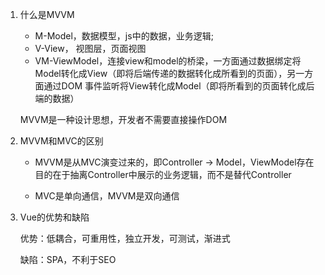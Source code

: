 1. 什么是MVVM

   - M-Model，数据模型，js中的数据，业务逻辑;
   - V-View， 视图层，页面视图
   - VM-ViewModel，连接view和model的桥梁，一方面通过数据绑定将Model转化成View（即将后端传递的数据转化成所看到的页面），另一方面通过DOM 事件监听将View转化成Model（即将所看到的页面转化成后端的数据）

   MVVM是一种设计思想，开发者不需要直接操作DOM

2. MVVM和MVC的区别

   - MVVM是从MVC演变过来的，即Controller -> Model，ViewModel存在目的在于抽离Controller中展示的业务逻辑，而不是替代Controller

   - MVC是单向通信，MVVM是双向通信

3. Vue的优势和缺陷

   优势：低耦合，可重用性，独立开发，可测试，渐进式

   缺陷：SPA，不利于SEO
